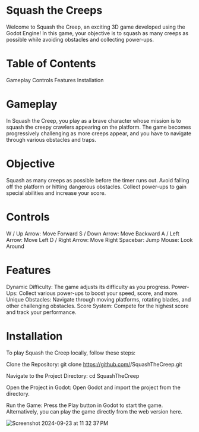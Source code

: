 # Squash the Creeps

Welcome to Squash the Creep, an exciting 3D game developed using the Godot Engine! In this game, your objective is to squash as many creeps as possible while avoiding obstacles and collecting power-ups.

# Table of Contents
Gameplay
Controls
Features
Installation

# Gameplay
In Squash the Creep, you play as a brave character whose mission is to squash the creepy crawlers appearing on the platform. The game becomes progressively challenging as more creeps appear, and you have to navigate through various obstacles and traps.

# Objective
Squash as many creeps as possible before the timer runs out.
Avoid falling off the platform or hitting dangerous obstacles.
Collect power-ups to gain special abilities and increase your score.

# Controls
W / Up Arrow: Move Forward
S / Down Arrow: Move Backward
A / Left Arrow: Move Left
D / Right Arrow: Move Right
Spacebar: Jump
Mouse: Look Around

# Features
Dynamic Difficulty: The game adjusts its difficulty as you progress.
Power-Ups: Collect various power-ups to boost your speed, score, and more.
Unique Obstacles: Navigate through moving platforms, rotating blades, and other challenging obstacles.
Score System: Compete for the highest score and track your performance.

# Installation
To play Squash the Creep locally, follow these steps:

Clone the Repository:
git clone https://github.com/<yourusername>/SquashTheCreep.git

Navigate to the Project Directory:
cd SquashTheCreep

Open the Project in Godot:
Open Godot and import the project from the directory.

Run the Game:
Press the Play button in Godot to start the game.
Alternatively, you can play the game directly from the web version here.

![Screenshot 2024-09-23 at 11 32 37 PM](https://github.com/user-attachments/assets/4ad69e5f-a7b6-4782-ae8b-dd3bf16f78bf)



